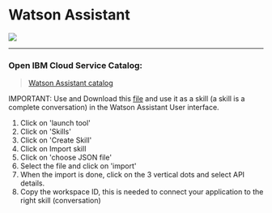 # Watson Assistant

![](../img/assistant-catalog.png)

<hr>

### Open IBM Cloud Service Catalog:

> [Watson Assistant catalog](https://cloud.ibm.com/catalog/services/watson-assistant)

IMPORTANT: Use and Download this [file](https://github.com/hansb001/mic-sts-nlu-weather-tone-analyzer/blob/master/scripts/skill-Car-Dashboard---Sample.json) and use it as a skill (a skill is a complete conversation) in the Watson Assistant User interface.
1. Click on 'launch tool'
2. Click on 'Skills'
3. Click on 'Create Skill'
4. Click on Import skill
5. Click on 'choose JSON file'
6. Select the file and click on 'import'
7. When the import is done, click on the 3 vertical dots and select API details. 
8. Copy the workspace ID, this is needed to connect your application to the right skill (conversation)

